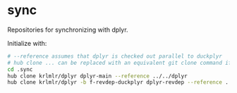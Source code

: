 # sync

Repositories for synchronizing with dplyr.

Initialize with:

```sh
# --reference assumes that dplyr is checked out parallel to duckplyr
# hub clone ... can be replaced with an equivalent git clone command if hub is not available
cd .sync
hub clone krlmlr/dplyr dplyr-main --reference ../../dplyr
hub clone krlmlr/dplyr -b f-revdep-duckplyr dplyr-revdep --reference ../../dplyr
```
